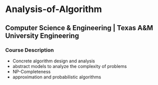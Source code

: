 # Analysis-of-Algorithm
## Computer Science & Engineering | Texas A&M University Engineering 
 
### Course Description 
* Concrete algorithm design and analysis 
* abstract models to analyze the complexity of problems  
* NP-Completeness
* approximation and probabilistic algorithms
